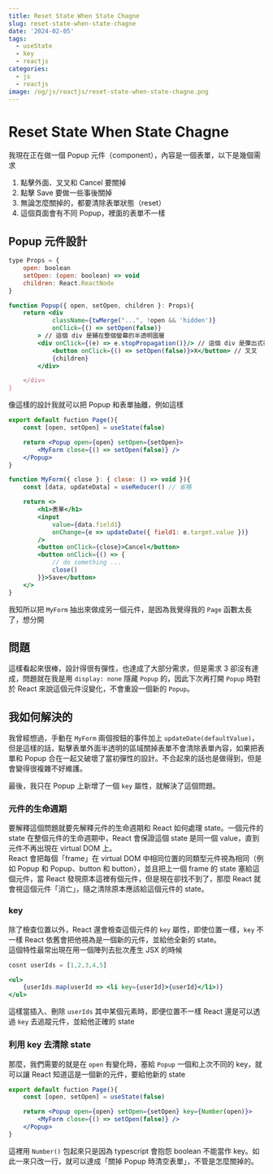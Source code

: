```yaml
---
title: Reset State When State Chagne
slug: reset-state-when-state-chagne
date: '2024-02-05'
tags:
  - useState
  - key
  - reactjs
categories:
  - js
  - reactjs
image: /og/js/reactjs/reset-state-when-state-chagne.png
---
```


# Reset State When State Chagne
我現在正在做一個 Popup 元件（component），內容是一個表單，以下是幾個需求

1. 點擊外面、叉叉和 Cancel 要關掉
2. 點擊 Save 要做一些事後關掉
3. 無論怎麼關掉的，都要清除表單狀態（reset）
4. 這個頁面會有不同 Popup，裡面的表單不一樣

## Popup 元件設計

```jsx
type Props = {
    open: boolean
    setOpen: (open: boolean) => void
    children: React.ReactNode
}

function Popup({ open, setOpen, children }: Props){
    return <div 
            className={twMerge("...", !open && 'hidden')}
            onClick={() => setOpen(false)}
        > // 這個 div 是鋪在整個螢幕的半透明圖層
        <div onClick={(e) => e.stopPropagation()}/> // 這個 div 是彈出式視窗，白色底
            <button onClick={() => setOpen(false)}>X</button> // 叉叉
            {children}
        </div>

    </div>
}
```

像這樣的設計我就可以把 Popup 和表單抽離，例如這樣

```jsx
export default fuction Page(){
    const [open, setOpen] = useState(false)

    return <Popup open={open} setOpen={setOpen}>
        <MyForm close={() => setOpen(false)} />
    </Popup>
}

function MyForm({ close }: { close: () => void }){
    const [data, updateData] = useReducer() // 省略

    return <>
        <h1>表單</h1>
        <input
            value={data.field1}
            onChange={e => updateDate({ field1: e.target.value })}
        />
        <button onClick={close}>Cancel</button>
        <button onClick={() => {
            // do something ...
            close()
        }}>Save</button>
    </>
}
```

我知所以把 `MyForm` 抽出來做成另一個元件，是因為我覺得我的 `Page` 函數太長了，想分開

## 問題
這樣看起來很棒，設計得很有彈性，也達成了大部分需求，但是需求 3 卻沒有達成，問題就在我是用 `display: none` 隱藏 `Popup` 的，因此下次再打開 `Popup` 時對於 React 來說這個元件沒變化，不會重設一個新的 `Popup`。

## 我如何解決的
我曾經想過，手動在 `MyForm` 兩個按鈕的事件加上 `updateDate(defaultValue)`，但是這樣的話，點擊表單外面半透明的區域關掉表單不會清除表單內容，如果把表單和 Popup 合在一起又破壞了當初彈性的設計。不合起來的話也是做得到，但是會變得很複雜不好維護。  

最後，我只在 Popup 上新增了一個 `key` 屬性，就解決了這個問題。  

### 元件的生命週期
要解釋這個問題就要先解釋元件的生命週期和 React 如何處理 state。一個元件的 state 在整個元件的生命週期中，React 會保證這個 state 是同一個 value，直到元件不再出現在 virtual DOM 上。  
React 會把每個「frame」在 virtual DOM 中相同位置的同類型元件視為相同（例如 Popup 和 Popup、button 和 button），並且把上一個 frame 的 state 塞給這個元件，當 React 發現原本這裡有個元件，但是現在卻找不到了，那麼 React 就會視這個元件「消亡」，隨之清除原本應該給這個元件的 state。

### key
除了檢查位置以外，React 還會檢查這個元件的 `key` 屬性，即使位置一樣，`key` 不一樣 React 依舊會把他視為是一個新的元件，並給他全新的 state。  
這個特性最常出現在用一個陣列去批次產生 JSX 的時候

```jsx
cosnt userIds = [1,2,3,4,5]

<ul>
    {userIds.map(userId => <li key={userId}>{userId}</li>)}
</ul>
```

這樣當插入、刪除 `userIds` 其中某個元素時，即便位置不一樣 React 還是可以透過 `key` 去追蹤元件，並給他正確的 state

### 利用 key 去清除 state
那麼，我們需要的就是在 `open` 有變化時，塞給 `Popup` 一個和上次不同的 key，就可以讓 React 知道這是一個新的元件，要給他新的 state

```jsx
export default fuction Page(){
    const [open, setOpen] = useState(false)

    return <Popup open={open} setOpen={setOpen} key={Number(open)}>
        <MyForm close={() => setOpen(false)} />
    </Popup>
}
```

這裡用 `Number()` 包起來只是因為 typescript 會抱怨 boolean 不能當作 key。如此一來只改一行，就可以達成「關掉 Popup 時清空表單」，不管是怎麼關掉的。
